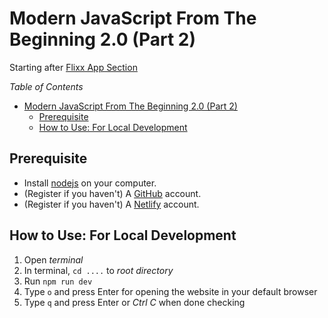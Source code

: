 # Modern JavaScript From The Beginning 2.0 (Part 2)

Starting after [Flixx App Section](https://www.traversymedia.com/products/modern-javascript-from-the-beginning-2-0/categories/2152233626/posts/2165170765)

_Table of Contents_

- [Modern JavaScript From The Beginning 2.0 (Part 2)](#modern-javascript-from-the-beginning-20-part-2)
  - [Prerequisite](#prerequisite)
  - [How to Use: For Local Development](#how-to-use-for-local-development)

## Prerequisite

- Install [nodejs](https://nodejs.org/) on your computer.
- (Register if you haven't) A [GitHub](https://github.com/) account.
- (Register if you haven't) A [Netlify](https://www.netlify.com/) account.

## How to Use: For Local Development

1. Open _terminal_
2. In terminal, `cd ....` to _root directory_
3. Run `npm run dev`
4. Type `o` and press Enter for opening the website in your default browser
5. Type `q` and press Enter or _Ctrl C_ when done checking

